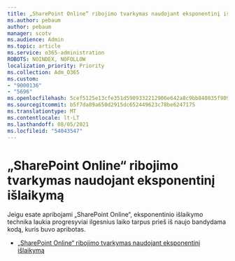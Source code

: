 ```yaml
---
title: „SharePoint Online“ ribojimo tvarkymas naudojant eksponentinį išlaikymą
ms.author: pebaum
author: pebaum
manager: scotv
ms.audience: Admin
ms.topic: article
ms.service: o365-administration
ROBOTS: NOINDEX, NOFOLLOW
localization_priority: Priority
ms.collection: Adm_O365
ms.custom:
- "9000136"
- "5696"
ms.openlocfilehash: 5cef5125e13cfe351d5909332212906e642a8c9bb840835f909fa3a6cdd7a441
ms.sourcegitcommit: b5f7da89a650d2915dc652449623c78be6247175
ms.translationtype: MT
ms.contentlocale: lt-LT
ms.lasthandoff: 08/05/2021
ms.locfileid: "54043547"
---
```

# <a name="handle-sharepoint-online-throttling-by-using-exponential-back-off"></a>„SharePoint Online“ ribojimo tvarkymas naudojant eksponentinį išlaikymą

Jeigu esate apribojami „SharePoint Online“, eksponentinio išlaikymo technika laukia progresyviai ilgesnius laiko tarpus prieš iš naujo bandydama kodą, kuris buvo apribotas.

- [„SharePoint Online“ ribojimo tvarkymas naudojant eksponentinį išlaikymą](https://docs.microsoft.com/sharepoint/dev/solution-guidance/handle-sharepoint-online-throttling-by-using-exponential-back-off)
